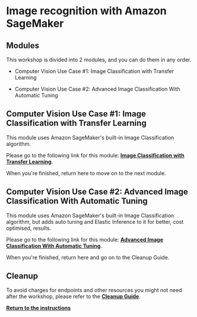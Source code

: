# Image recognition with Amazon SageMaker


## Modules

This workshop is divided into 2 modules, and you can do them in any order.

- Computer Vision Use Case #1:  Image Classification with Transfer Learning

- Computer Vision Use Case #2:  Advanced Image Classification With Automatic Tuning

## Computer Vision Use Case #1:  Image Classification with Transfer Learning

This module uses Amazon SageMaker's built-in Image Classification algorithm. 

Please go to the following link for this module:  [**Image Classification with Transfer Learning**](../modules/Image_Classification_Transfer_Learning.md).  

When you're finished, return here to move on to the next module.  

## Computer Vision Use Case #2:  Advanced Image Classification With Automatic Tuning

This module uses Amazon SageMaker's built-in Image Classification algorithm, but adds auto tuning and Elastic Inference to it for better, cost optimised, results.

Please go to the following link for this module:  [**Advanced Image Classification With Automatic Tuning**](../modules/Advanced_Image_Classification_With_Automatic_Tuning.md).  

When you're finished, return here and go on to the Cleanup Guide.  

## Cleanup

To avoid charges for endpoints and other resources you might not need after the workshop, please refer to the [**Cleanup Guide**](../CleanupGuide).

[**Return to the instructions**](../)